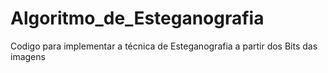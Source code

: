 # Algoritmo_de_Esteganografia
Codigo para implementar a técnica de Esteganografia a partir dos Bits das imagens
